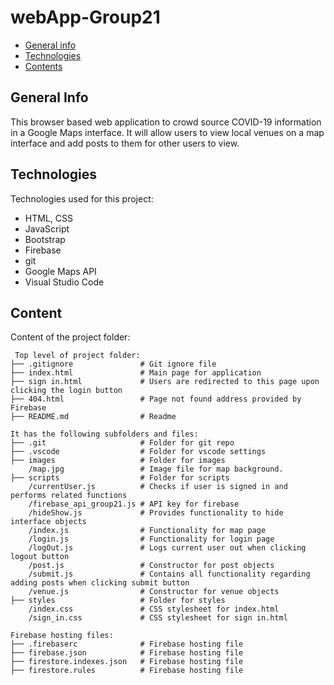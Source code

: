 # webApp-Group21

* [General info](#general-info)
* [Technologies](#technologies)
* [Contents](#content)

## General Info
This browser based web application to crowd source COVID-19 information in a Google Maps interface. It will
allow users to view local venues on a map interface and add posts to them for other users to view.

## Technologies
Technologies used for this project:
* HTML, CSS
* JavaScript
* Bootstrap
* Firebase
* git
* Google Maps API
* Visual Studio Code

## Content
Content of the project folder:

```
 Top level of project folder:
├── .gitignore               # Git ignore file
├── index.html               # Main page for application
├── sign in.html             # Users are redirected to this page upon clicking the login button
├── 404.html                 # Page not found address provided by Firebase
├── README.md                # Readme

It has the following subfolders and files:
├── .git                     # Folder for git repo
├── .vscode                  # Folder for vscode settings
├── images                   # Folder for images
    /map.jpg                 # Image file for map background.
├── scripts                  # Folder for scripts
    /currentUser.js          # Checks if user is signed in and performs related functions
    /firebase_api_group21.js # API key for firebase
    /hideShow.js             # Provides functionality to hide interface objects
    /index.js                # Functionality for map page
    /login.js                # Functionality for login page
    /logOut.js               # Logs current user out when clicking logout button
    /post.js                 # Constructor for post objects
    /submit.js               # Contains all functionality regarding adding posts when clicking submit button
    /venue.js                # Constructor for venue objects
├── styles                   # Folder for styles
    /index.css               # CSS stylesheet for index.html
    /sign_in.css             # CSS stylesheet for sign in.html

Firebase hosting files:
├── .firebaserc              # Firebase hosting file
├── firebase.json            # Firebase hosting file
├── firestore.indexes.json   # Firebase hosting file
├── firestore.rules          # Firebase hosting file

```